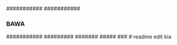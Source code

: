 ###########
###########

### BAWA ####
 ###########
  #########
   #######
    #####
     ###
      #
 readme edit kia


